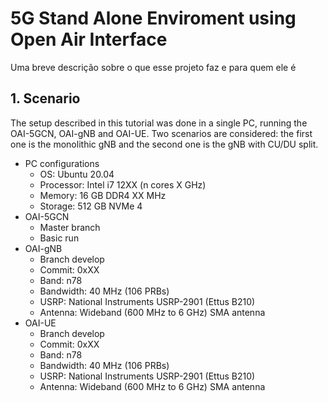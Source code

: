 
# 5G Stand Alone Enviroment using Open Air Interface

Uma breve descrição sobre o que esse projeto faz e para quem ele é


## 1. Scenario

The setup described in this tutorial was done in a single PC, running the OAI-5GCN, OAI-gNB and OAI-UE. Two scenarios are considered: the first one is the monolithic gNB and the second one is the gNB with CU/DU split.

- PC configurations
    - OS: Ubuntu 20.04
    - Processor: Intel i7 12XX (n cores X GHz)
    - Memory: 16 GB DDR4 XX MHz
    - Storage: 512 GB NVMe 4
- OAI-5GCN
    - Master branch
    - Basic run
- OAI-gNB
    - Branch develop
    - Commit: 0xXX
    - Band: n78
    - Bandwidth: 40 MHz (106 PRBs)
    - USRP: National Instruments USRP-2901 (Ettus B210)
    - Antenna: Wideband (600 MHz to 6 GHz) SMA antenna
- OAI-UE
    - Branch develop
    - Commit: 0xXX
    - Band: n78
    - Bandwidth: 40 MHz (106 PRBs)
    - USRP: National Instruments USRP-2901 (Ettus B210)
    - Antenna: Wideband (600 MHz to 6 GHz) SMA antenna

